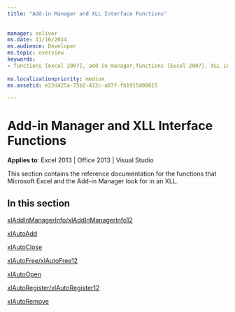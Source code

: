 ```yaml
---
title: "Add-in Manager and XLL Interface Functions"
 
 
manager: soliver
ms.date: 11/16/2014
ms.audience: Developer
ms.topic: overview
keywords:
- functions [excel 2007], add-in manager,functions [Excel 2007], XLL interface
 
ms.localizationpriority: medium
ms.assetid: e22d425a-75b2-412c-a07f-fb1915d08615

---
```


# Add-in Manager and XLL Interface Functions

**Applies to**: Excel 2013 | Office 2013 | Visual Studio 
  
This section contains the reference documentation for the functions that Microsoft Excel and the Add-in Manager look for in an XLL.
  
## In this section

[xlAddInManagerInfo/xlAddInManagerInfo12](xladdinmanagerinfo-xladdinmanagerinfo12.md)
  
[xlAutoAdd](xlautoadd.md)
  
[xlAutoClose](xlautoclose.md)
  
[xlAutoFree/xlAutoFree12](xlautofree-xlautofree12.md)
  
[xlAutoOpen](xlautoopen.md)
  
[xlAutoRegister/xlAutoRegister12](xlautoregister-xlautoregister12.md)
  
[xlAutoRemove](xlautoremove.md)
  

